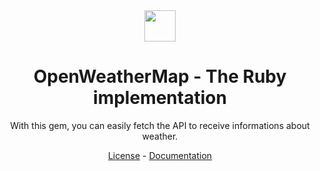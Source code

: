 <div align="center">
  <img src="https://openweathermap.org/themes/openweathermap/assets/vendor/owm/img/logo_OpenWeatherMap_orange.svg" height="50"/>
  <h1>OpenWeatherMap - The Ruby implementation</h1>
  <p>With this gem, you can easily fetch the API to receive informations about weather.</p>
  <a href="LICENSE">License</a> - <a href="https://www.rubydoc.info/gems/openweathermap">Documentation</a>
</div>

